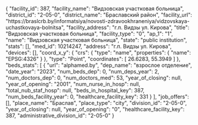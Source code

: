 {
    "facility_id": 387,
    "facility_name": "Видзовская участковая больница",
    "district_id": "2-05-0",
    "district_name": "Браславский район",
    "facility_url": "https:\/\/braslcrb.by\/informatsiya\/novosti-zdravookhraneniya\/vidzovskaya-uchastkovaya-bolnitsa",
    "facility_address": "г.п. Видзы ул. Кирова",
    "title": "Видзовская участковая больница",
    "facility_type": "0",
    "ap_1": "1",
    "name": "Видзовская участковая больница",
    "state": "public institution",
    "stats": [],
    "med_id": 10214247,
    "address": "г.п. Видзы ул. Кирова",
    "devices": [],
    "coord_x_y": {
        "crs": {
            "type": "name",
            "properties": {
                "name": "EPSG:4326"
            }
        },
        "type": "Point",
        "coordinates": [
            26.6283,
            55.3949
        ]
    },
    "beds_stats": [
        {
            "url": "alphamed.by",
            "dep_name": "взрослое отделение",
            "date_year": "2023",
            "num_beds_dep": 0,
            "num_deps_year": 2,
            "num_doctors_dep": 0,
            "num_doctors_med": 53,
            "year_of_closing": null,
            "year_of_opening": "2001",
            "num_nurse_in_hosp": null,
            "total_nub_staf_hosp": null,
            "beds_in_hospital_key": 387,
            "num_beds_facility_year": 0,
            "healthcare_facility_key": 331
        }
    ],
    "job_offers": [],
    "place_name": "Браслав",
    "place_type": "city",
    "division_id": "2-05-0",
    "year_of_closing": null,
    "year_of_opening": "0",
    "healthcare_facility_key": 387,
    "administrative_division_id": "2-05-0"
}